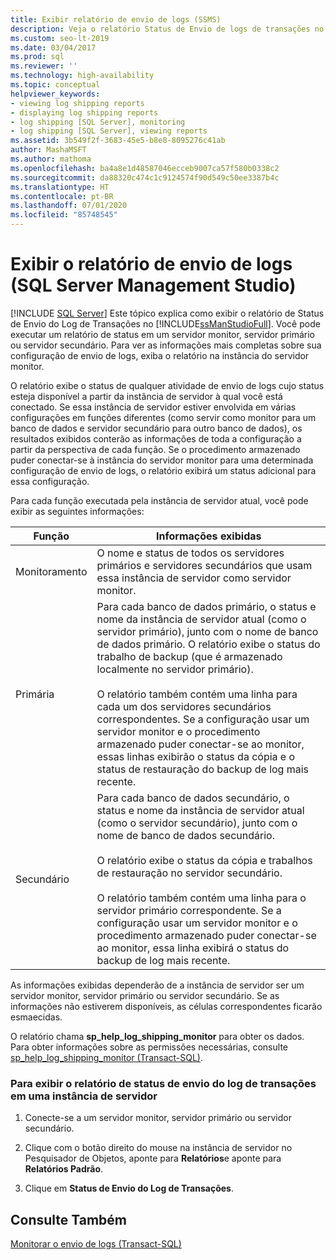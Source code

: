 ```yaml
---
title: Exibir relatório de envio de logs (SSMS)
description: Veja o relatório Status de Envio de logs de transações no SQL Server Management Studio. Execute um relatório de status em um servidor monitor, servidor primário ou servidor secundário.
ms.custom: seo-lt-2019
ms.date: 03/04/2017
ms.prod: sql
ms.reviewer: ''
ms.technology: high-availability
ms.topic: conceptual
helpviewer_keywords:
- viewing log shipping reports
- displaying log shipping reports
- log shipping [SQL Server], monitoring
- log shipping [SQL Server], viewing reports
ms.assetid: 3b549f2f-3683-45e5-b8e8-8095276c41ab
author: MashaMSFT
ms.author: mathoma
ms.openlocfilehash: ba4a8e1d48587046ecceb9007ca57f580b0338c2
ms.sourcegitcommit: da88320c474c1c9124574f90d549c50ee3387b4c
ms.translationtype: HT
ms.contentlocale: pt-BR
ms.lasthandoff: 07/01/2020
ms.locfileid: "85748545"
---
```

# <a name="view-the-log-shipping-report-sql-server-management-studio"></a>Exibir o relatório de envio de logs (SQL Server Management Studio)
 [!INCLUDE [SQL Server](../../includes/applies-to-version/sqlserver.md)]
  Este tópico explica como exibir o relatório de Status de Envio do Log de Transações no [!INCLUDE[ssManStudioFull](../../includes/ssmanstudiofull-md.md)]. Você pode executar um relatório de status em um servidor monitor, servidor primário ou servidor secundário. Para ver as informações mais completas sobre sua configuração de envio de logs, exiba o relatório na instância do servidor monitor.  
  
 O relatório exibe o status de qualquer atividade de envio de logs cujo status esteja disponível a partir da instância de servidor à qual você está conectado. Se essa instância de servidor estiver envolvida em várias configurações em funções diferentes (como servir como monitor para um banco de dados e servidor secundário para outro banco de dados), os resultados exibidos conterão as informações de toda a configuração a partir da perspectiva de cada função. Se o procedimento armazenado puder conectar-se à instância do servidor monitor para uma determinada configuração de envio de logs, o relatório exibirá um status adicional para essa configuração.  
  
 Para cada função executada pela instância de servidor atual, você pode exibir as seguintes informações:  
  
|Função|Informações exibidas|  
|----------|---------------------------|  
|Monitoramento|O nome e status de todos os servidores primários e servidores secundários que usam essa instância de servidor como servidor monitor.|  
|Primária|Para cada banco de dados primário, o status e nome da instância de servidor atual (como o servidor primário), junto com o nome de banco de dados primário. O relatório exibe o status do trabalho de backup (que é armazenado localmente no servidor primário).<br /><br /> O relatório também contém uma linha para cada um dos servidores secundários correspondentes. Se a configuração usar um servidor monitor e o procedimento armazenado puder conectar-se ao monitor, essas linhas exibirão o status da cópia e o status de restauração do backup de log mais recente.|  
|Secundário|Para cada banco de dados secundário, o status e nome da instância de servidor atual (como o servidor secundário), junto com o nome de banco de dados secundário.<br /><br /> O relatório exibe o status da cópia e trabalhos de restauração no servidor secundário.<br /><br /> O relatório também contém uma linha para o servidor primário correspondente. Se a configuração usar um servidor monitor e o procedimento armazenado puder conectar-se ao monitor, essa linha exibirá o status do backup de log mais recente.|  
  
 As informações exibidas dependerão de a instância de servidor ser um servidor monitor, servidor primário ou servidor secundário. Se as informações não estiverem disponíveis, as células correspondentes ficarão esmaecidas.  
  
 O relatório chama **sp_help_log_shipping_monitor** para obter os dados. Para obter informações sobre as permissões necessárias, consulte [sp_help_log_shipping_monitor &#40;Transact-SQL&#41;](../../relational-databases/system-stored-procedures/sp-help-log-shipping-monitor-transact-sql.md).  
  
### <a name="to-display-the-transaction-log-shipping-status-report-on-a-server-instance"></a>Para exibir o relatório de status de envio do log de transações em uma instância de servidor  
  
1.  Conecte-se a um servidor monitor, servidor primário ou servidor secundário.  
  
2.  Clique com o botão direito do mouse na instância de servidor no Pesquisador de Objetos, aponte para **Relatórios**e aponte para **Relatórios Padrão**.  
  
3.  Clique em **Status de Envio do Log de Transações**.  
  
## <a name="see-also"></a>Consulte Também  
 [Monitorar o envio de logs &#40;Transact-SQL&#41;](../../database-engine/log-shipping/monitor-log-shipping-transact-sql.md)  
  
  
